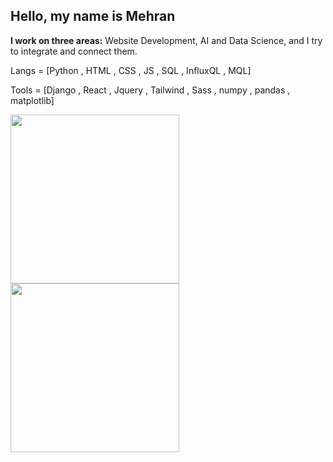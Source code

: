 ## Hello, my name is Mehran

**I work on three areas:** Website Development, AI and Data Science, and I try to integrate and connect them.

Langs = [Python , HTML , CSS , JS , SQL , InfluxQL , MQL]

Tools = [Django , React , Jquery , Tailwind , Sass , numpy , pandas , matplotlib]


<img src="https://biaupload.com/do.php?imgf=org-066e4fca48ec1.png" style="with:400px;height:270px"><img src="https://biaupload.com/do.php?imgf=org-3e4f71aa14d82.png" style="with:400px;height:270px">
